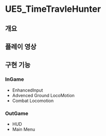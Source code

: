 # UE5_TimeTravleHunter

개요
-

플레이 영상
-

구현 기능
-
### InGame
- EnhancedInput
- Advenced Ground LocoMotion
- Combat Locomotion

### OutGame
- HUD
- Main Menu
